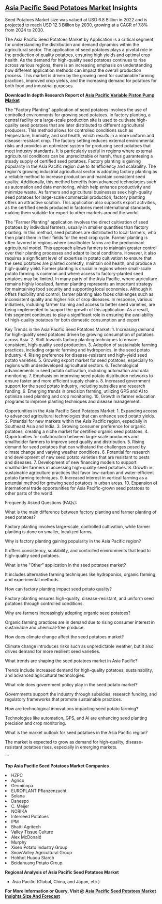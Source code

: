 <h2><a href="https://www.verifiedmarketreports.com/download-sample/?rid=91255&amp;utm_source=Github-Feb&amp;utm_medium=225" target="_blank">Asia Pacific Seed Potatoes Market</a> Insights</h2><p>Seed Potatoes Market size was valued at USD 6.8 Billion in 2022 and is projected to reach USD 12.3 Billion by 2030, growing at a CAGR of 7.8% from 2024 to 2030.</p><p><p>The Asia Pacific Seed Potatoes Market by Application is a critical segment for understanding the distribution and demand dynamics within the agricultural sector. The application of seed potatoes plays a pivotal role in the production of quality potatoes, ensuring high yields and optimal crop health. As the demand for high-quality seed potatoes continues to rise across various regions, there is an increasing emphasis on understanding how different application methods can impact the overall production process. This market is driven by the growing need for sustainable farming practices, improved crop yields, and the increasing demand for potatoes for both food and industrial purposes. <p><strong>Download In depth Research Report of <a href="https://www.verifiedmarketreports.com/download-sample/?rid=236118&amp;utm_source=Pulse-Dec&amp;utm_medium=225" target="_blank">Asia Pacific Variable Piston Pump Market</a></strong></p></p> <p>The "Factory Planting" application of seed potatoes involves the use of controlled environments for growing seed potatoes. In factory planting, a central facility or a large-scale production site is used to cultivate high-quality seed potatoes that are later distributed to different agricultural producers. This method allows for controlled conditions such as temperature, humidity, and soil health, which results in a more uniform and disease-resistant crop. The factory setting reduces external environmental risks and provides an optimized system for producing seed potatoes that meet industry standards. It is particularly useful in regions where external agricultural conditions can be unpredictable or harsh, thus guaranteeing a steady supply of certified seed potatoes. Factory planting is gaining popularity in the Asia Pacific region due to its efficiency and scalability. The region's growing industrial agricultural sector is adopting factory planting as a reliable method to increase production and maintain consistent seed quality. Additionally, this method benefits from advanced technologies such as automation and data monitoring, which help enhance productivity and minimize waste. As farmers and agricultural businesses seek high-quality seed potatoes for large-scale commercial production, factory planting offers an attractive solution. This application also supports export activities, as the certified seeds produced in factories meet international standards, making them suitable for export to other markets around the world.</p> <p>The "Farmer Planting" application involves the direct cultivation of seed potatoes by individual farmers, usually in smaller quantities than factory planting. In this method, seed potatoes are distributed to local farmers, who then plant them in their fields for the next crop cycle. Farmer planting is often favored in regions where smallholder farms are the predominant agricultural model. This approach allows farmers to maintain greater control over their planting processes and adapt to local conditions. However, it also requires a significant level of expertise in potato cultivation to ensure that the seed potatoes are planted correctly, maintain soil health, and produce a high-quality yield. Farmer planting is crucial in regions where small-scale potato farming is common and where access to factory-planted seed potatoes may be limited. In many parts of the Asia Pacific, where agriculture remains highly localized, farmer planting represents an important strategy for maintaining food security and supporting local economies. Although it offers flexibility and control, farmer planting also faces challenges such as inconsistent quality and higher risk of crop diseases. In response, various initiatives, including farmer training and access to better seed varieties, are being implemented to support the growth of this application. As a result, this segment continues to play a significant role in ensuring the availability of high-quality potatoes for both domestic consumption and export.</p> <p"The "Other" category of seed potatoes application encompasses a wide range of alternative planting methods that do not fall under the direct classifications of factory or farmer planting. These methods may include specialized farming techniques such as hydroponics, organic farming, or even experimental approaches to seed potato cultivation. The "Other" category captures innovative practices or niche applications that are emerging within the market. As the agricultural industry evolves, more alternative practices are being explored to improve the efficiency and sustainability of seed potato production. The growth of the "Other" application can be attributed to the increasing demand for more sustainable and environmentally-friendly farming practices. As consumers and governments alike are placing greater emphasis on sustainability, farmers are exploring alternative ways to grow seed potatoes that use fewer chemicals and rely more on natural farming methods. Moreover, these methods are well-suited to specific environmental conditions in certain regions of the Asia Pacific, where traditional planting may not be feasible. The expansion of the "Other" segment reflects the ongoing trend towards agricultural diversification and innovation, which is poised to continue influencing the growth of the Asia Pacific seed potatoes market in the years to come.</p> <p>Key Trends in the Asia Pacific Seed Potatoes Market: 1. Increasing demand for high-quality seed potatoes driven by growing consumption of potatoes across Asia. 2. Shift towards factory planting techniques to ensure consistent, high-quality seed production. 3. Adoption of sustainable farming practices, including organic farming and hydroponics, in the seed potato industry. 4. Rising preference for disease-resistant and high-yield seed potato varieties. 5. Growing export market for seed potatoes, especially to regions with underdeveloped agricultural sectors. 6. Technological advancements in seed potato cultivation, including automation and data monitoring. 7. Emphasis on improving seed potato distribution networks to ensure faster and more efficient supply chains. 8. Increased government support for the seed potato industry, including subsidies and research funding. 9. Emerging trends in precision farming, utilizing GPS and AI to optimize seed planting and crop monitoring. 10. Growth in farmer education programs to improve planting techniques and disease management.</p> <p>Opportunities in the Asia Pacific Seed Potatoes Market: 1. Expanding access to advanced agricultural technologies that can enhance seed potato yields. 2. Potential for new markets within the Asia Pacific region, especially in Southeast Asia and India. 3. Growing consumer preference for organic potatoes, creating a niche market for certified organic seed potatoes. 4. Opportunities for collaboration between large-scale producers and smallholder farmers to improve seed quality and distribution. 5. Rising demand for seed potatoes that can withstand the challenges posed by climate change and varying weather conditions. 6. Potential for research and development of new seed potato varieties that are resistant to pests and diseases. 7. Development of new financing models to support smallholder farmers in accessing high-quality seed potatoes. 8. Growth in sustainable agriculture practices that favor low-carbon and water-efficient potato farming techniques. 9. Increased interest in vertical farming as a potential method for growing seed potatoes in urban areas. 10. Expansion of international trade opportunities for Asia Pacific-grown seed potatoes to other parts of the world.</p> <p>Frequently Asked Questions (FAQs): <p>What is the main difference between factory planting and farmer planting of seed potatoes?</p> <p>Factory planting involves large-scale, controlled cultivation, while farmer planting is done on smaller, localized farms.</p> <p>Why is factory planting gaining popularity in the Asia Pacific region?</p> <p>It offers consistency, scalability, and controlled environments that lead to high-quality seed potatoes.</p> <p>What is the "Other" application in the seed potatoes market?</p> <p>It includes alternative farming techniques like hydroponics, organic farming, and experimental methods.</p> <p>How can factory planting impact seed potato quality?</p> <p>Factory planting ensures high-quality, disease-resistant, and uniform seed potatoes through controlled conditions.</p> <p>Why are farmers increasingly adopting organic seed potatoes?</p> <p>Organic farming practices are in demand due to rising consumer interest in sustainable and chemical-free produce.</p> <p>How does climate change affect the seed potatoes market?</p> <p>Climate change introduces risks such as unpredictable weather, but it also drives demand for more resilient seed varieties.</p> <p>What trends are shaping the seed potatoes market in Asia Pacific?</p> <p>Trends include increased demand for high-quality potatoes, sustainability, and advanced agricultural technologies.</p> <p>What role does government policy play in the seed potato market?</p> <p>Governments support the industry through subsidies, research funding, and regulatory frameworks that promote sustainable practices.</p> <p>How are technological innovations impacting seed potato farming?</p> <p>Technologies like automation, GPS, and AI are enhancing seed planting precision and crop monitoring.</p> <p>What is the market outlook for seed potatoes in the Asia Pacific region?</p> <p>The market is expected to grow as demand for high-quality, disease-resistant potatoes rises, especially in emerging markets.</p> ```</p><p><strong>Top Asia Pacific Seed Potatoes Market Companies</strong></p><div data-test-id=""><p><li>HZPC</li><li> Agrico</li><li> Germicopa</li><li> EUROPLANT Pflanzenzucht</li><li> Solana</li><li> Danespo</li><li> C. Meijer</li><li> NORIKA</li><li> Interseed Potatoes</li><li> IPM</li><li> Bhatti Agritech</li><li> Valley Tissue Culture</li><li> Alex McDonald</li><li> Murphy</li><li> Xisen Potato Industry Group</li><li> SnowValley Agricultural Group</li><li> Hohhot Huaou Starch</li><li> Beidahuang Potato Group</li></p><div><strong>Regional Analysis of&nbsp;Asia Pacific Seed Potatoes Market</strong></div><ul><li dir="ltr"><p dir="ltr">Asia Pacific (Global, China, and Japan, etc.)</p></li></ul><p><strong>For More Information or Query, Visit @&nbsp;</strong><strong><a href="https://www.verifiedmarketreports.com/product/global-seed-potatoes-market-growth-2019-2024/?utm_source=Github-Feb&amp;utm_medium=225" target="_blank">Asia Pacific Seed Potatoes Market Insights Size And Forecast</a></strong></p></div><h2>&nbsp;</h2><div data-test-id="">&nbsp;</div>
